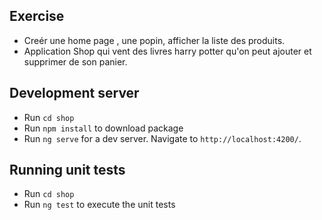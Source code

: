 ## Exercise
* Creér une home page , une popin,  afficher la liste des produits.
* Application Shop qui vent des livres harry potter qu'on peut ajouter et supprimer de son panier.

## Development server
* Run `cd shop`
* Run `npm install` to download package
* Run `ng serve` for a dev server. Navigate to `http://localhost:4200/`.

## Running unit tests
* Run `cd shop`
* Run `ng test` to execute the unit tests

